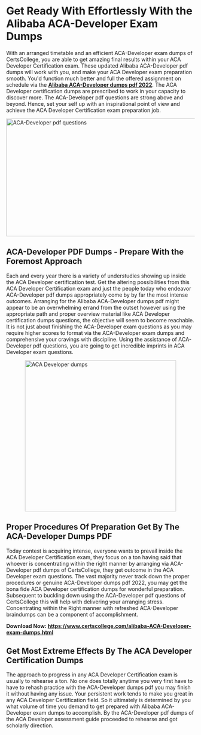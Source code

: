 <h1><strong>Get Ready With Effortlessly With the Alibaba ACA-Developer Exam Dumps&nbsp;</strong></h1>
<p><span style="font-weight: 400;">With an arranged timetable and an efficient  ACA-Developer exam dumps of CertsCollege, you are able to get amazing final results within your ACA Developer Certification exam. These updated Alibaba ACA-Developer pdf dumps will work with you, and make your ACA Developer exam preparation smooth. You'd function much better and full the offered assignment on schedule via the <strong><a href="https://www.certscollege.com/alibaba-ACA-Developer-exam-dumps.html">Alibaba ACA-Developer dumps pdf 2022</a></strong>. The ACA Developer certification dumps are prescribed to work in your capacity to discover more. The  ACA-Developer pdf questions are strong above and beyond. Hence, set your self up with an inspirational point of view and achieve the ACA Developer Certification exam preparation job.&nbsp;</span></p>
<p><span style="font-weight: 400;"><img style="display: block; margin-left: auto; margin-right: auto;" src="https://i.ibb.co/CPDK3ps/Yellow-and-Blue-Initiative-Blog-Banner.png" alt="ACA-Developer pdf questions" width="559" height="315" /></span></p>
<h2><strong>ACA-Developer PDF Dumps - Prepare With the Foremost Approach</strong></h2>
<p><span style="font-weight: 400;">Each and every year there is a variety of understudies showing up inside the ACA Developer certification test. Get the altering possibilities from this ACA Developer Certification exam and just the people today who endeavor ACA-Developer pdf dumps appropriately come by by far the most intense outcomes. Arranging for the Alibaba ACA-Developer dumps pdf might appear to be an overwhelming errand from the outset however using the appropriate path and proper overview material like ACA Developer certification dumps questions, the objective will seem to become reachable. It is not just about finishing the ACA-Developer exam questions as you may require higher scores to format via the ACA-Developer exam dumps and comprehensive your cravings with discipline. Using the assistance of ACA-Developer pdf questions, you are going to get incredible imprints in ACA Developer exam questions.</span></p>
<p><span style="font-weight: 400;"><a href="https://bit.ly/3EnvEzQ"><img style="display: block; margin-left: auto; margin-right: auto;" src="https://i.ibb.co/9tMrhdY/Teacher-Appreciation-Invitation.png" alt="ACA Developer dumps " width="404" height="404" /></a></span></p>
<h2><strong>Proper Procedures Of Preparation Get By The ACA-Developer Dumps PDF</strong></h2>
<p><span style="font-weight: 400;">Today contest is acquiring intense, everyone wants to prevail inside the ACA Developer Certification exam, they focus on a ton having said that whoever is concentrating within the right manner by arranging via ACA-Developer pdf dumps of CertsCollege, they get outcome in the ACA Developer exam questions. The vast majority never track down the proper procedures or genuine ACA-Developer dumps pdf 2022, you may get the bona fide ACA Developer certification dumps for wonderful preparation. Subsequent to buckling down using the  ACA-Developer pdf questions of CertsCollege this will help with delivering your arranging stress. Concentrating within the Right manner with refreshed ACA-Developer braindumps can be a component of accomplishment.</span></p>
<p><span style="font-weight: 400;"><strong>Download Now: <a href="https://www.certscollege.com/alibaba-ACA-Developer-exam-dumps.html">https://www.certscollege.com/alibaba-ACA-Developer-exam-dumps.html</a></strong></span></p>
<h2><strong>Get Most Extreme Effects By The ACA Developer Certification Dumps</strong></h2>
<p><span style="font-weight: 400;">The approach to progress in any ACA Developer Certification exam is usually to rehearse a ton. No one does totally anytime you very first have to have to rehash practice with the ACA-Developer dumps pdf you may finish it without having any issue. Your persistent work tends to make you great in any ACA Developer Certification field. So it ultimately is determined by you what volume of time you demand to get prepared with Alibaba ACA-Developer exam dumps to accomplish. By the ACA-Developer pdf dumps of the ACA Developer assessment guide proceeded to rehearse and got scholarly direction.</span></p>
